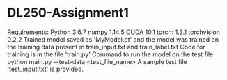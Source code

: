 # DL250-Assignment1
Requirements:
  Python 3.6.7
  numpy  1.14.5
  CUDA 10.1
  torch: 1.3.1 
  torchvision 0.2.2
Trained model saved as 'MyModel.pt' and the model was trained on the training data present in train_input.txt and train_label.txt
Code for training is in the file 'train.py'
Command to run the model on the test file:
  python main.py --test-data <test_file_name>
A sample test file 'test_input.txt' is provided.
